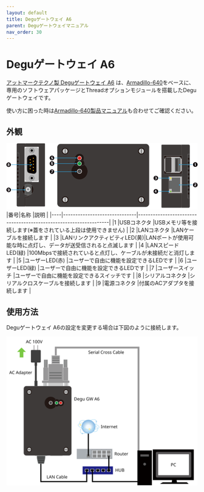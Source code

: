 ```yaml
---
layout: default
title: Deguゲートウェイ A6
parent: Deguゲートウェイマニュアル
nav_order: 30
---
```


# Deguゲートウェイ A6

[アットマークテクノ製 Deguゲートウェイ A6](https://armadillo.atmark-techno.com/degu-a6) は、[Armadillo-640](https://armadillo.atmark-techno.com/armadillo-640)をベースに、専用のソフトウェアパッケージとThreadオプションモジュールを搭載したDeguゲートウェイです。

使い方に困った時は[Armadillo-640製品マニュアル](https://users.atmark-techno.com/armadillo-640/manual)も合わせてご確認ください。

## 外観

![a6-layout](images/a6-layout.svg)
|番号|名称                          |説明                                                              |
|----|------------------------------|------------------------------------------------------------------|
|1   |USBコネクタ                   |USBメモリ等を接続します(※蓋をされている上段は使用できません)     |
|2   |LANコネクタ                   |LANケーブルを接続します                                           |
|3   |LANリンクアクティビティLED(黄)|LANポートが使用可能な時に点灯し、データが送受信されると点滅します |
|4   |LANスピードLED(緑)            |100Mbpsで接続されていると点灯し、ケーブルが未接続だと消灯します   |
|5   |ユーザーLED(赤)               |ユーザーで自由に機能を設定できるLEDです                           |
|6   |ユーザーLED(緑)               |ユーザーで自由に機能を設定できるLEDです                           |
|7   |ユーザースイッチ              |ユーザーで自由に機能を設定できるスイッチです                      |
|8   |シリアルコネクタ              |シリアルクロスケーブルを接続します                                |
|9   |電源コネクタ                  |付属のACアダプタを接続します                                      |

## 使用方法
Deguゲートウェイ A6の設定を変更する場合は下図のように接続します。

![a6-layout](images/a6-connection.svg)

